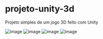 # projeto-unity-3d
Projeto simples de um jogo 3D feito com Unity

![image](https://github.com/user-attachments/assets/dab5b6e2-2838-425d-94a6-23a3364fc122)
![image](https://github.com/user-attachments/assets/4a7db265-5437-4117-8276-1c81bd3312f4)
![image](https://github.com/user-attachments/assets/31b0238d-ec1c-4fe5-88b6-1d6b1641df01)
![image](https://github.com/user-attachments/assets/65b98230-4636-4f1f-ad2e-92d7ab07b42c)
